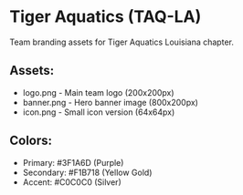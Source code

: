 
# Tiger Aquatics (TAQ-LA)

Team branding assets for Tiger Aquatics Louisiana chapter.

## Assets:
- logo.png - Main team logo (200x200px)
- banner.png - Hero banner image (800x200px) 
- icon.png - Small icon version (64x64px)

## Colors:
- Primary: #3F1A6D (Purple)
- Secondary: #F1B718 (Yellow Gold)
- Accent: #C0C0C0 (Silver)
